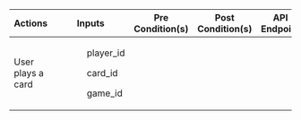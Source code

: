 | Actions           | Inputs                                                                | Pre Condition(s) | Post Condition(s) | API Endpoint |
| ----------------- | --------------------------------------------------------------------- | ---------------- | ----------------- | ------------ |
| User plays a card | <ul> <ol> player_id </ol> <ol> card_id </ol> <ol> game_id </ol> </ul> |

